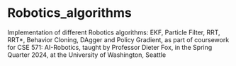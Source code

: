 # Robotics_algorithms
Implementation of different Robotics algorithms: EKF, Particle Filter, RRT, RRT*, Behavior Cloning, DAgger and Policy Gradient, as part of coursework for CSE 571: AI-Robotics, taught by Professor Dieter Fox, in the Spring Quarter 2024, at the University of Washington, Seattle
